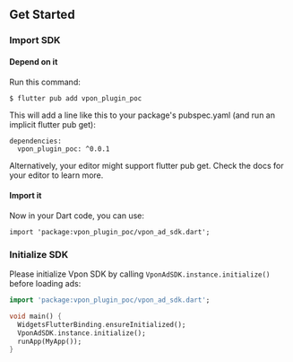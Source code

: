 ## Get Started

### Import SDK

#### Depend on it
Run this command:
```
$ flutter pub add vpon_plugin_poc
```
This will add a line like this to your package's pubspec.yaml (and run an implicit flutter pub get):
```
dependencies:
  vpon_plugin_poc: ^0.0.1
```

Alternatively, your editor might support flutter pub get. Check the docs for your editor to learn more.


#### Import it
Now in your Dart code, you can use:
```
import 'package:vpon_plugin_poc/vpon_ad_sdk.dart';
```

### Initialize SDK

Please initialize Vpon SDK by calling `VponAdSDK.instance.initialize()` before loading ads:

```dart
import 'package:vpon_plugin_poc/vpon_ad_sdk.dart';

void main() {
  WidgetsFlutterBinding.ensureInitialized();
  VponAdSDK.instance.initialize();
  runApp(MyApp());
}
```